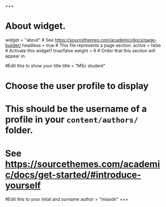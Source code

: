 +++
# About widget.
widget = "about"  # See https://sourcethemes.com/academic/docs/page-builder/
headless = true  # This file represents a page section.
active = false  # Activate this widget? true/false
weight = 6  # Order that this section will appear in.

#Edit this to show your title
title = "MSc student"

# Choose the user profile to display
# This should be the username of a profile in your `content/authors/` folder.
# See https://sourcethemes.com/academic/docs/get-started/#introduce-yourself
#Edit this to your inital and surname
author = "miaodn"
+++
